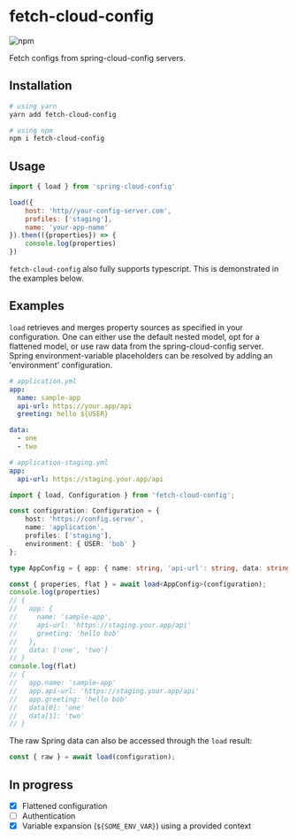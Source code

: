 # fetch-cloud-config

![npm](https://img.shields.io/npm/v/fetch-cloud-config?label=npm)

Fetch configs from spring-cloud-config servers.

## Installation 
```bash
# using yarn
yarn add fetch-cloud-config

# using npm
npm i fetch-cloud-config
```

## Usage
```javascript
import { load } from 'spring-cloud-config'

load({
    host: 'http//your-config-server.com',
    profiles: ['staging'],
    name: 'your-app-name'
}).then(({properties}) => {
    console.log(properties)
})

```
`fetch-cloud-config` also fully supports typescript. This is demonstrated in the examples below.

## Examples
`load` retrieves and merges property sources as specified in your configuration. 
One can either use the default nested model, opt for a flattened model, or use raw data from the spring-cloud-config server. 
Spring environment-variable placeholders can be resolved by adding an 'environment' configuration.

```yaml
# application.yml
app:
  name: sample-app
  api-url: https://your.app/api
  greeting: hello ${USER}

data:
  - one
  - two
```
```yaml
# application-staging.yml
app:
  api-url: https://staging.your.app/api
```

```typescript
import { load, Configuration } from 'fetch-cloud-config';

const configuration: Configuration = {
    host: 'https://config.server', 
    name: 'application', 
    profiles: ['staging'],
    environment: { USER: 'bob' }
};

type AppConfig = { app: { name: string, 'api-url': string, data: string[]}}

const { properies, flat } = await load<AppConfig>(configuration);
console.log(properties)
// {
//   app: {
//     name: 'sample-app',
//     api-url: 'https://staging.your.app/api'
//     greeting: 'hello bob'
//   },
//   data: ['one', 'two']
// }
console.log(flat)
// {
//   app.name: 'sample-app'
//   app.api-url: 'https://staging.your.app/api'
//   app.greeting: 'hello bob'
//   data[0]: 'one'
//   data[1]: 'two'
// }

```
The raw Spring data can also be accessed through the `load` result: 
```javascript
const { raw } = await load(configuration);
```


## In progress
- [x] Flattened configuration
- [ ] Authentication
- [X] Variable expansion (`${SOME_ENV_VAR}`) using a provided context
